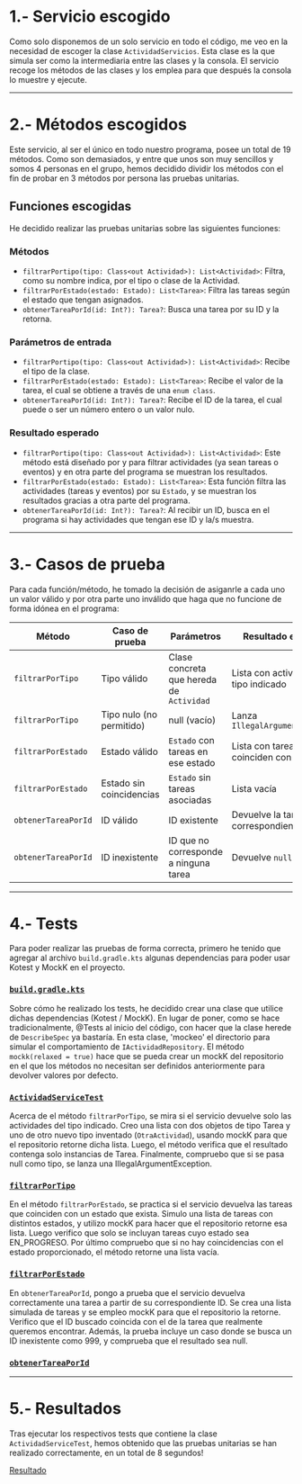 # 1.- Servicio escogido

Como solo disponemos de un solo servicio en todo el código, me veo en la necesidad de escoger la clase `ActividadServicios`. Esta clase es la que simula ser como la intermediaria entre las clases y la consola.
El servicio recoge los métodos de las clases y los emplea para que después la consola lo muestre y ejecute.

---

# 2.- Métodos escogidos

Este servicio, al ser el único en todo nuestro programa, posee un total de 19 métodos. Como son demasiados, y entre que unos son muy sencillos y somos 4 personas en el grupo, hemos decidido dividir los métodos
con el fin de probar en 3 métodos por persona las pruebas unitarias.

## Funciones escogidas
He decidido realizar las pruebas unitarias sobre las siguientes funciones:

### Métodos

- `filtrarPortipo(tipo: Class<out Actividad>): List<Actividad>`: Filtra, como su nombre indica, por el tipo o clase de la Actividad.
- `filtrarPorEstado(estado: Estado): List<Tarea>`: Filtra las tareas según el estado que tengan asignados.
- `obtenerTareaPorId(id: Int?): Tarea?`: Busca una tarea por su ID y la retorna.

### Parámetros de entrada

- `filtrarPortipo(tipo: Class<out Actividad>): List<Actividad>`: Recibe el tipo de la clase.
- `filtrarPorEstado(estado: Estado): List<Tarea>`: Recibe el valor de la tarea, el cual se obtiene a través de una `enum class`.
- `obtenerTareaPorId(id: Int?): Tarea?`: Recibe el ID de la tarea, el cual puede o ser un número entero o un valor nulo.

### Resultado esperado

- `filtrarPortipo(tipo: Class<out Actividad>): List<Actividad>`: Este método está diseñado por y para filtrar actividades (ya sean tareas o eventos) y en otra parte del programa se muestran los resultados.
- `filtrarPorEstado(estado: Estado): List<Tarea>`: Esta función filtra las actividades (tareas y eventos) por su `Estado`, y se muestran los resultados gracias a otra parte del programa.
- `obtenerTareaPorId(id: Int?): Tarea?`: Al recibir un ID, busca en el programa si hay actividades que tengan ese ID y la/s muestra.

---

# 3.- Casos de prueba

Para cada función/método, he tomado la decisión de asiganrle a cada uno un valor válido y por otra parte uno inválido que haga que no funcione de forma idónea en el programa:

| Método               | Caso de prueba                    | Parámetros                                 | Resultado esperado                                |
|----------------------|-----------------------------------|--------------------------------------------|---------------------------------------------------|
| `filtrarPorTipo`     | Tipo válido                       | Clase concreta que hereda de `Actividad`   | Lista con actividades del tipo indicado           |
| `filtrarPorTipo`     | Tipo nulo (no permitido)          | null (vacío)                               | Lanza `IllegalArgumentException`                  |
| `filtrarPorEstado`   | Estado válido                     | `Estado` con tareas en ese estado          | Lista con tareas que coinciden con el estado      |
| `filtrarPorEstado`   | Estado sin coincidencias          | `Estado` sin tareas asociadas              | Lista vacía                                       |
| `obtenerTareaPorId`  | ID válido                         | ID existente                               | Devuelve la tarea correspondiente                 |
| `obtenerTareaPorId`  | ID inexistente                    | ID que no corresponde a ninguna tarea      | Devuelve `null`                                   |

---

# 4.- Tests

Para poder realizar las pruebas de forma correcta, primero he tenido que agregar al archivo `build.gradle.kts` algunas dependencias para poder usar Kotest y MockK en el proyecto.

### [`build.gradle.kts`](https://github.com/moraalees/TaskManagerEntornos/blob/9ad6431727d605bffbf9635d073d2d890f957e9c/build.gradle.kts#L13C1-L24C2)

Sobre cómo he realizado los tests, he decidido crear una clase que utilice dichas dependencias (Kotest / MockK). En lugar de poner, como se hace tradicionalmente, @Tests al inicio del código, con hacer que la clase herede de `DescribeSpec` ya bastaría. En esta clase, 'mockeo' el directorio para simular el comportamiento de `IActividadRepository`. El método `mockk(relaxed = true)` hace que se pueda crear un mockK del repositorio en el que los métodos no necesitan ser definidos anteriormente para devolver valores por defecto.

### [`ActividadServiceTest`](https://github.com/moraalees/TaskManagerEntornos/blob/9ad6431727d605bffbf9635d073d2d890f957e9c/src/test/kotlin/ActividadServiceTest.kt#L10C1-L18C6)

Acerca de el método `filtrarPorTipo`, se mira si el servicio devuelve solo las actividades del tipo indicado. Creo una lista con dos objetos de tipo Tarea y uno de otro nuevo tipo inventado (`OtraActividad`), usando mockK para que el repositorio retorne dicha lista. Luego, el método verifica que el resultado contenga solo instancias de Tarea. Finalmente, compruebo que si se pasa null como tipo, se lanza una IllegalArgumentException.

### [`filtrarPorTipo`](https://github.com/moraalees/TaskManagerEntornos/blob/9ad6431727d605bffbf9635d073d2d890f957e9c/src/test/kotlin/ActividadServiceTest.kt#L20C5-L40C6)

En el método `filtrarPorEstado`, se practica si el servicio devuelva las tareas que coinciden con un estado que exista. Simulo una lista de tareas con distintos estados, y utilizo mockK para hacer que el repositorio retorne esa lista. Luego verifico que solo se incluyan tareas cuyo estado sea EN_PROGRESO. Por último compruebo que si no hay coincidencias con el estado proporcionado, el método retorne una lista vacía.

### [`filtrarPorEstado`](https://github.com/moraalees/TaskManagerEntornos/blob/9ad6431727d605bffbf9635d073d2d890f957e9c/src/test/kotlin/ActividadServiceTest.kt#L42C5-L68C6)

En `obtenerTareaPorId`, pongo a prueba que el servicio devuelva correctamente una tarea a partir de su correspondiente ID. Se crea una lista simulada de tareas y se empleo mockK para que el repositorio la retorne. Verifico que el ID buscado coincida con el de la tarea que realmente queremos encontrar. Además, la prueba incluye un caso donde se busca un ID inexistente como 999, y comprueba que el resultado sea null.

### [`obtenerTareaPorId`](https://github.com/moraalees/TaskManagerEntornos/blob/9ad6431727d605bffbf9635d073d2d890f957e9c/src/test/kotlin/ActividadServiceTest.kt#L70C5-L95C6)

---

# 5.- Resultados

Tras ejecutar los respectivos tests que contiene la clase `ActividadServiceTest`, hemos obtenido que las pruebas unitarias se han realizado correctamente, en un total de 8 segundos!

[Resultado](https://github.com/moraalees/TaskManagerEntornos/blob/cristian/images/test/Captura%20de%20pantalla%202025-05-16%20133058.png)
